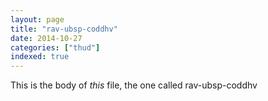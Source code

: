 ```yaml
---
layout: page
title: "rav-ubsp-coddhv"
date: 2014-10-27
categories: ["thud"]
indexed: true
---
```

This is the body of _this_ file, the one called rav-ubsp-coddhv
